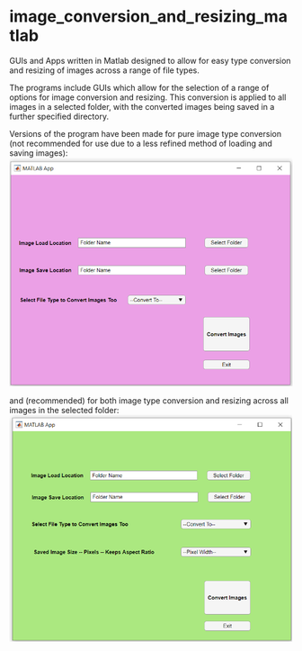 # image_conversion_and_resizing_matlab
GUIs and Apps written in Matlab designed to allow for easy type conversion and resizing of images across a range of file types.

The programs include GUIs which allow for the selection of a range of options for image conversion and resizing. This conversion is applied to all images in a selected folder, with the converted images being saved in a further specified directory.

Versions of the program have been made for pure image type conversion (not recommended for use due to a less refined method of loading and saving images):
![pure_image_type_conversion](image_type_conversion.png)

and (recommended) for both image type conversion and resizing across all images in the selected folder:
![image_conversion_and_resizing](image_resizing_and_type_conversion.png)
